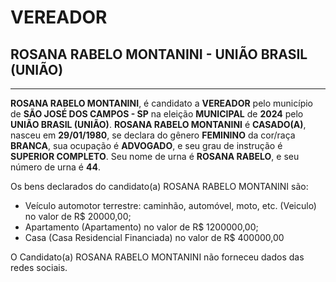 # VEREADOR
## ROSANA RABELO MONTANINI - UNIÃO BRASIL (UNIÃO)
---
**ROSANA RABELO MONTANINI**, é candidato a **VEREADOR** pelo município de **SÃO JOSÉ DOS CAMPOS - SP** na eleição **MUNICIPAL** de **2024** pelo **UNIÃO BRASIL (UNIÃO)**.
**ROSANA RABELO MONTANINI** é **CASADO(A)**, nasceu em **29/01/1980**, se declara do gênero **FEMININO** da cor/raça **BRANCA**, sua ocupação é **ADVOGADO**, e seu grau de instrução é **SUPERIOR COMPLETO**.
Seu nome de urna é **ROSANA RABELO**, e seu número de urna é **44**.

Os bens declarados do candidato(a) ROSANA RABELO MONTANINI são: 
- Veículo automotor terrestre: caminhão, automóvel, moto, etc. (Veiculo) no valor de R$ 20000,00;
- Apartamento (Apartamento) no valor de R$ 1200000,00;
- Casa (Casa Residencial Financiada) no valor de R$ 400000,00

O Candidato(a) ROSANA RABELO MONTANINI não forneceu dados das redes sociais.
